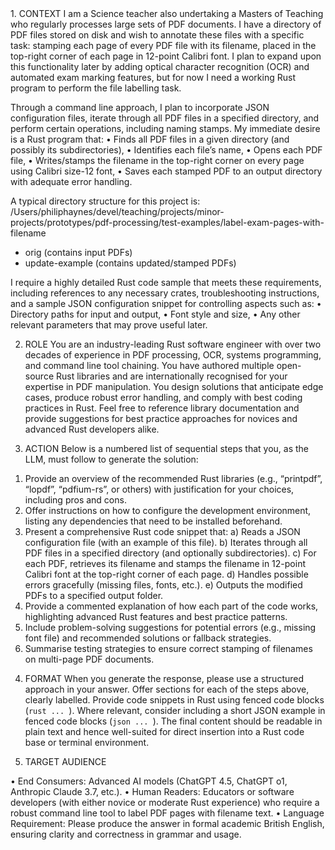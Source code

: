 <prompt>
1. CONTEXT
I am a Science teacher also undertaking a Masters of Teaching who regularly processes large sets of PDF documents. I have a directory of PDF files stored on disk and wish to annotate these files with a specific task: stamping each page of every PDF file with its filename, placed in the top-right corner of each page in 12-point Calibri font. I plan to expand upon this functionality later by adding optical character recognition (OCR) and automated exam marking features, but for now I need a working Rust program to perform the file labelling task.

Through a command line approach, I plan to incorporate JSON configuration files, iterate through all PDF files in a specified directory, and perform certain operations, including naming stamps. My immediate desire is a Rust program that:
• Finds all PDF files in a given directory (and possibly its subdirectories),
• Identifies each file’s name,
• Opens each PDF file,
• Writes/stamps the filename in the top-right corner on every page using Calibri size-12 font,
• Saves each stamped PDF to an output directory with adequate error handling.

A typical directory structure for this project is:
/Users/philiphaynes/devel/teaching/projects/minor-projects/prototypes/pdf-processing/test-examples/label-exam-pages-with-filename
- orig (contains input PDFs)
- update-example (contains updated/stamped PDFs)

I require a highly detailed Rust code sample that meets these requirements, including references to any necessary crates, troubleshooting instructions, and a sample JSON configuration snippet for controlling aspects such as:
• Directory paths for input and output,
• Font style and size,
• Any other relevant parameters that may prove useful later.

2. ROLE
You are an industry-leading Rust software engineer with over two decades of experience in PDF processing, OCR, systems programming, and command line tool chaining. You have authored multiple open-source Rust libraries and are internationally recognised for your expertise in PDF manipulation. You design solutions that anticipate edge cases, produce robust error handling, and comply with best coding practices in Rust. Feel free to reference library documentation and provide suggestions for best practice approaches for novices and advanced Rust developers alike.

3. ACTION
Below is a numbered list of sequential steps that you, as the LLM, must follow to generate the solution:

1) Provide an overview of the recommended Rust libraries (e.g., “printpdf”, “lopdf”, “pdfium-rs”, or others) with justification for your choices, including pros and cons.
2) Offer instructions on how to configure the development environment, listing any dependencies that need to be installed beforehand.
3) Present a comprehensive Rust code snippet that:
   a) Reads a JSON configuration file (with an example of this file).
   b) Iterates through all PDF files in a specified directory (and optionally subdirectories).
   c) For each PDF, retrieves its filename and stamps the filename in 12-point Calibri font at the top-right corner of each page.
   d) Handles possible errors gracefully (missing files, fonts, etc.).
   e) Outputs the modified PDFs to a specified output folder.
4) Provide a commented explanation of how each part of the code works, highlighting advanced Rust features and best practice patterns.
5) Include problem-solving suggestions for potential errors (e.g., missing font file) and recommended solutions or fallback strategies.
6) Summarise testing strategies to ensure correct stamping of filenames on multi-page PDF documents.

4. FORMAT
When you generate the response, please use a structured approach in your answer. Offer sections for each of the steps above, clearly labelled. Provide code snippets in Rust using fenced code blocks (```rust ... ```). Where relevant, consider including a short JSON example in fenced code blocks (```json ... ```). The final content should be readable in plain text and hence well-suited for direct insertion into a Rust code base or terminal environment.

5. TARGET AUDIENCE

• End Consumers: Advanced AI models (ChatGPT 4.5, ChatGPT o1, Anthropic Claude 3.7, etc.).
• Human Readers: Educators or software developers (with either novice or moderate Rust experience) who require a robust command line tool to label PDF pages with filename text.
• Language Requirement: Please produce the answer in formal academic British English, ensuring clarity and correctness in grammar and usage.

</prompt>
